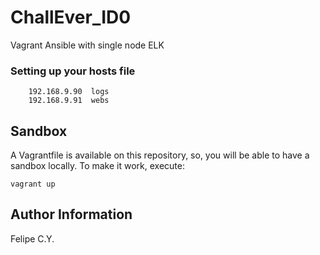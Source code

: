 # ChallEver_ID0
Vagrant Ansible with single node ELK 

### Setting up your hosts file
```
    192.168.9.90  logs
    192.168.9.91  webs
```

Sandbox 
----------------
A Vagrantfile is available on this repository, so, you will be able to have a sandbox locally. To make it work, execute: 

``` 
vagrant up 
```


Author Information
------------------
Felipe C.Y.   